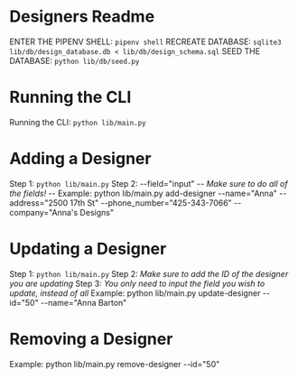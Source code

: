 # Designers Readme

ENTER THE PIPENV SHELL: `pipenv shell`
RECREATE DATABASE: `sqlite3 lib/db/design_database.db < lib/db/design_schema.sql`
SEED THE DATABASE: `python lib/db/seed.py`

# Running the CLI
Running the CLI: `python lib/main.py`

# Adding a Designer 
Step 1: `python lib/main.py`
Step 2: --field="input"
-- *Make sure to do all of the fields!* -- 
Example: 
python lib/main.py add-designer --name="Anna" --address="2500 17th St" --phone_number="425-343-7066" --company="Anna's Designs"

# Updating a Designer 
Step 1: `python lib/main.py`
Step 2: *Make sure to add the ID of the designer you are updating*
Step 3: *You only need to input the field you wish to update, instead of all*
Example:
python lib/main.py update-designer --id="50" --name="Anna Barton"

# Removing a Designer 
Example: 
python lib/main.py remove-designer --id="50"
